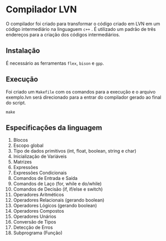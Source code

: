 # Compilador LVN
O compilador foi criado para transformar o código criado em LVN em um código intermediário na linguaguem ``c++`` . É utilizado um padrão de três endereços para a criação dos códigos intermediários.

## Instalação

É necessário as ferramentas ``flex``, ``bison`` e ``gpp``.

## Execução

Foi criado um ``Makefile`` com os comandos para a execução e o arquivo exemplo.lvn será direcionado para a entrar do compilador gerado ao final do script.

```console
make
```
## Especificações da linguagem  

1. Blocos
2. Escopo global
3. Tipo de dados primitivos (int, float, boolean, string e char)
4. Inicialização de Variáveis
5. Matrizes
6. Expressões
7. Expressões Condicionais
8. Comandos de Entrada e Saída
9. Comandos de Laço (for, while e do/while)
10. Comandos de Decisão (if, if/else e switch)
11. Operadores Aritméticos
12. Operadores Relacionais (gerando boolean)
13. Operadores Lógicos (gerando boolean)
14. Operadores Compostos
15. Operadores Unários
16. Conversão de Tipos
17. Detecção de Erros
18. Subprograma (Função)
